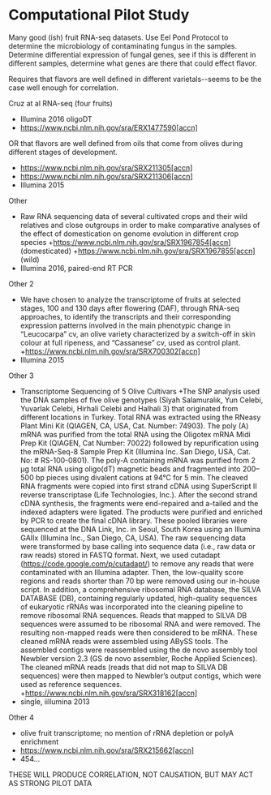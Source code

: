 # Computational Pilot Study

Many good (ish) fruit RNA-seq datasets. Use Eel Pond Protocol to determine the microbiology of contaminating fungus in the samples. Determine differential expression of fungal genes, see if this is different in different samples, determine what genes are there that could effect flavor. 

Requires that flavors are well defined in different varietals--seems to be the case well enough for correlation.

Cruz at al RNA-seq (four fruits)
+ Illumina 2016 oligoDT
+ https://www.ncbi.nlm.nih.gov/sra/ERX1477590[accn]

OR that flavors are well defined from oils that come from olives during different stages of development.
+ https://www.ncbi.nlm.nih.gov/sra/SRX211305[accn]
+ https://www.ncbi.nlm.nih.gov/sra/SRX211306[accn]
+ Illumina 2015

Other 
+ Raw RNA sequencing data of several cultivated crops and their wild relatives and close outgroups in order to make comparative analyses of the effect of domestication on genome evolution in different crop species
+https://www.ncbi.nlm.nih.gov/sra/SRX1967854[accn] (domesticated)
+https://www.ncbi.nlm.nih.gov/sra/SRX1967855[accn] (wild)
+ Illumina 2016, paired-end RT PCR

Other 2
+ We have chosen to analyze the transcriptome of fruits at selected stages, 100 and 130 days after flowering (DAF), through RNA-seq approaches, to identify the transcripts and their corresponding expression patterns involved in the main phenotypic change in “Leucocarpa” cv, an olive variety characterized by a switch-off in skin colour at full ripeness, and “Cassanese” cv, used as control plant.
+https://www.ncbi.nlm.nih.gov/sra/SRX700302[accn]
+ Illumina 2015

Other 3
+ Transcriptome Sequencing of 5 Olive Cultivars
+The SNP analysis used the DNA samples of five olive genotypes (Siyah Salamuralık, Yun Celebi, Yuvarlak Celebi, Hirhali Celebi and Halhali 3) that originated from different locations in Turkey. Total RNA was extracted using the RNeasy Plant Mini Kit (QIAGEN, CA, USA, Cat. Number: 74903). The poly (A) mRNA was purified from the total RNA using the Oligotex mRNA Midi Prep Kit (QIAGEN, Cat Number: 70022) followed by repurification using the mRNA-Seq-8 Sample Prep Kit (Illumina Inc. San Diego, USA, Cat. No: # RS-100-0801). The poly-A containing mRNA was purified from 2 µg total RNA using oligo(dT) magnetic beads and fragmented into 200–500 bp pieces using divalent cations at 94°C for 5 min. The cleaved RNA fragments were copied into first strand cDNA using SuperScript II reverse transcriptase (Life Technologies, Inc.). After the second strand cDNA synthesis, the fragments were end-repaired and a-tailed and the indexed adapters were ligated. The products were purified and enriched by PCR to create the final cDNA library. These pooled libraries were sequenced at the DNA Link, Inc. in Seoul, South Korea using an Illumina GAIIx (Illumina Inc., San Diego, CA, USA). The raw sequencing data were transformed by base calling into sequence data (i.e., raw data or raw reads) stored in FASTQ format. Next, we used cutadapt (https://code.google.com/p/cutadapt/) to remove any reads that were contaminated with an Illumina adapter. Then, the low-quality score regions and reads shorter than 70 bp were removed using our in-house script. In addition, a comprehensive ribosomal RNA database, the SILVA DATABASE (DB), containing regularly updated, high-quality sequences of eukaryotic rRNAs was incorporated into the cleaning pipeline to remove ribosomal RNA sequences. Reads that mapped to SILVA DB sequences were assumed to be ribosomal RNA and were removed. The resulting non-mapped reads were then considered to be mRNA. These cleaned mRNA reads were assembled using ABySS tools. The assembled contigs were reassembled using the de novo assembly tool Newbler version 2.3 (GS de novo assembler, Roche Applied Sciences). The cleaned mRNA reads (reads that did not map to SILVA DB sequences) were then mapped to Newbler’s output contigs, which were used as reference sequences.
+https://www.ncbi.nlm.nih.gov/sra/SRX318162[accn]
+ single, iillumina 2013

Other 4
+ olive fruit transcriptome; no mention of rRNA depletion or polyA enrichment
+ https://www.ncbi.nlm.nih.gov/sra/SRX215662[accn]
+ 454...

THESE WILL PRODUCE CORRELATION, NOT CAUSATION, BUT MAY ACT AS STRONG PILOT DATA
